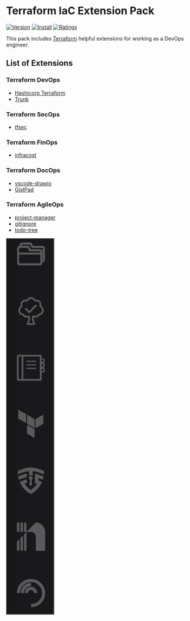 # Terraform IaC Extension Pack

[![Version](https://vsmarketplacebadge.apphb.com/version/mhmdio.terraform-extension-pack.svg)](https://vsmarketplacebadge.apphb.com/version-short/mhmdio.terraform-extension-pack.svg)
[![Install](https://vsmarketplacebadge.apphb.com/installs/mhmdio.terraform-extension-pack.svg)](https://vsmarketplacebadge.apphb.com/installs-short/mhmdio.terraform-extension-pack.svg)
[![Ratings](https://vsmarketplacebadge.apphb.com/rating-short/mhmdio.terraform-extension-pack.svg)](https://vsmarketplacebadge.apphb.com/rating-short/mhmdio.terraform-extension-pack.svg)

This pack includes [Terraform](https://www.terraform.io/) helpful extensions for working as a DevOps engineer.

## List of Extensions

### Terraform DevOps

- [Hashicorp Terraform](https://marketplace.visualstudio.com/items?itemName=hashicorp.terraform)
- [Trunk](https://marketplace.visualstudio.com/items?itemName=Trunk.io)

### Terraform SecOps

- [tfsec](https://marketplace.visualstudio.com/items?itemName=tfsec.tfsec)

### Terraform FinOps

- [infracost](https://marketplace.visualstudio.com/items?itemName=Infracost.infracost)

### Terraform DocOps

- [vscode-drawio](https://marketplace.visualstudio.com/items?itemName=hediet.vscode-drawio)
- [GistPad](https://marketplace.visualstudio.com/items?itemName=vsls-contrib.gistfs)

### Terraform AgileOps

- [project-manager](https://marketplace.visualstudio.com/items?itemName=alefragnani.project-manager)
- [gitignore](https://marketplace.visualstudio.com/items?itemName=codezombiech.gitignore)
- [todo-tree](https://marketplace.visualstudio.com/items?itemName=Gruntfuggly.todo-tree)

![pack](https://github.com/mhmdio/vscode-terraform-extension-pack/raw/HEAD/images/pack.png)